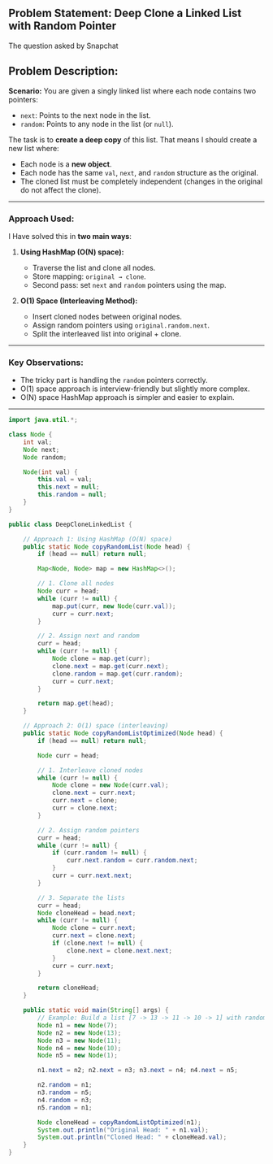 ## Problem Statement: Deep Clone a Linked List with Random Pointer
The question asked by Snapchat

## Problem Description:
**Scenario:**
You are given a singly linked list where each node contains two pointers:
- `next`: Points to the next node in the list.
- `random`: Points to any node in the list (or `null`).

The task is to **create a deep copy** of this list. That means I should create a new list where:
- Each node is a **new object**.
- Each node has the same `val`, `next`, and `random` structure as the original.
- The cloned list must be completely independent (changes in the original do not affect the clone).

---

### Approach Used:
I Have solved this in **two main ways**:

1. **Using HashMap (O(N) space):**
   - Traverse the list and clone all nodes.
   - Store mapping: `original → clone`.
   - Second pass: set `next` and `random` pointers using the map.

2. **O(1) Space (Interleaving Method):**
   - Insert cloned nodes between original nodes.
   - Assign random pointers using `original.random.next`.
   - Split the interleaved list into original + clone.

---

### Key Observations:
- The tricky part is handling the `random` pointers correctly.
- O(1) space approach is interview-friendly but slightly more complex.
- O(N) space HashMap approach is simpler and easier to explain.

---

```java
import java.util.*;

class Node {
    int val;
    Node next;
    Node random;

    Node(int val) {
        this.val = val;
        this.next = null;
        this.random = null;
    }
}

public class DeepCloneLinkedList {

    // Approach 1: Using HashMap (O(N) space)
    public static Node copyRandomList(Node head) {
        if (head == null) return null;

        Map<Node, Node> map = new HashMap<>();

        // 1. Clone all nodes
        Node curr = head;
        while (curr != null) {
            map.put(curr, new Node(curr.val));
            curr = curr.next;
        }

        // 2. Assign next and random
        curr = head;
        while (curr != null) {
            Node clone = map.get(curr);
            clone.next = map.get(curr.next);
            clone.random = map.get(curr.random);
            curr = curr.next;
        }

        return map.get(head);
    }

    // Approach 2: O(1) space (interleaving)
    public static Node copyRandomListOptimized(Node head) {
        if (head == null) return null;

        Node curr = head;

        // 1. Interleave cloned nodes
        while (curr != null) {
            Node clone = new Node(curr.val);
            clone.next = curr.next;
            curr.next = clone;
            curr = clone.next;
        }

        // 2. Assign random pointers
        curr = head;
        while (curr != null) {
            if (curr.random != null) {
                curr.next.random = curr.random.next;
            }
            curr = curr.next.next;
        }

        // 3. Separate the lists
        curr = head;
        Node cloneHead = head.next;
        while (curr != null) {
            Node clone = curr.next;
            curr.next = clone.next;
            if (clone.next != null) {
                clone.next = clone.next.next;
            }
            curr = curr.next;
        }

        return cloneHead;
    }

    public static void main(String[] args) {
        // Example: Build a list [7 -> 13 -> 11 -> 10 -> 1] with random pointers
        Node n1 = new Node(7);
        Node n2 = new Node(13);
        Node n3 = new Node(11);
        Node n4 = new Node(10);
        Node n5 = new Node(1);

        n1.next = n2; n2.next = n3; n3.next = n4; n4.next = n5;

        n2.random = n1;
        n3.random = n5;
        n4.random = n3;
        n5.random = n1;

        Node cloneHead = copyRandomListOptimized(n1);
        System.out.println("Original Head: " + n1.val);
        System.out.println("Cloned Head: " + cloneHead.val);
    }
}